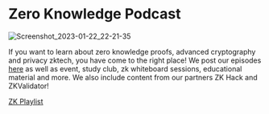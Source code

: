 # Zero Knowledge Podcast
![Screenshot_2023-01-22_22-21-35](https://user-images.githubusercontent.com/81990132/213977155-36efc11d-a1a5-46c3-b382-23993a8da4b4.png)

If you want to learn about zero knowledge proofs, advanced cryptography and privacy zktech, you have come to the right place! We post our episodes [here](https://zeroknowledge.fm/) as well as event, study club, zk whiteboard sessions, educational material and more. We also include content from our partners ZK Hack and ZKValidator!

[ZK Playlist](https://www.youtube.com/playlist?list=PLj80z0cJm8QEUVSlofe1Zd7wyaoZrixFM)

